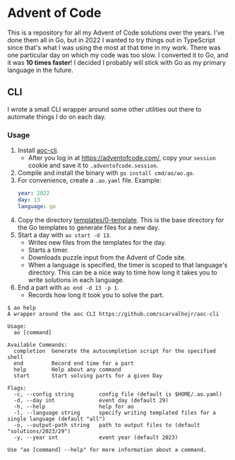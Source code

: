 # Advent of Code

This is a repository for all my Advent of Code solutions over the years. I've done them all in Go, but in 2022 I wanted to try things out in TypeScript since that's what I was using the most at that time in my work. There was one particular day on which my code was too slow. I converted it to Go, and it was **10 times faster**! I decided I probably will stick with Go as my primary language in the future.

## CLI

I wrote a small CLI wrapper around some other utilities out there to automate things I do on each day.

### Usage

1. Install [aoc-cli](https://github.com/scarvalhojr/aoc-cli).
    - After you log in at https://adventofcode.com/, copy your `session` cookie and save it to `.adventofcode.session`.
2. Compile and install the binary with `go install cmd/ao/ao.go`.
3. For convenience, create a `.ao.yaml` file. Example:
    ```yaml
    year: 2022
    day: 13
    language: go
    ```
4. Copy the directory [templates/0-template](templates/0-template). This is the base directory for the Go templates to generate files for a new day.
5. Start a day with `ao start -d 13`.
    - Writes new files from the templates for the day.
    - Starts a timer.
    - Downloads puzzle input from the Advent of Code site.
    - When a language is specified, the timer is scoped to that language's directory. This can be a nice way to time how long it takes you to write solutions in each language.
6. End a part with `ao end -d 13 -p 1`.
    - Records how long it took you to solve the part.

```shell
$ ao help                
A wrapper around the aoc CLI https://github.com/scarvalhojr/aoc-cli

Usage:
  ao [command]

Available Commands:
  completion  Generate the autocompletion script for the specified shell
  end         Record end time for a part
  help        Help about any command
  start       Start solving parts for a given Day

Flags:
  -c, --config string        config file (default is $HOME/.ao.yaml)
  -d, --day int              event day (default 29)
  -h, --help                 help for ao
  -l, --language string      specify writing templated files for a single language (default "all")
  -o, --output-path string   path to output files to (default "solutions/2023/29")
  -y, --year int             event year (default 2023)

Use "ao [command] --help" for more information about a command.
```
